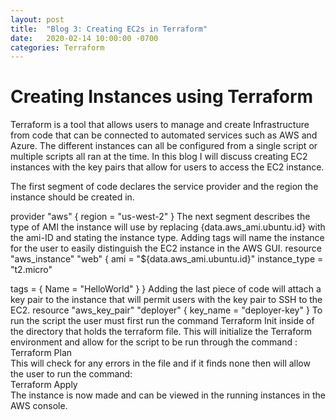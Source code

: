 ```yaml
---
layout: post
title:  "Blog 3: Creating EC2s in Terraform"
date:   2020-02-14 10:00:00 -0700
categories: Terraform
---
```


# Creating Instances using Terraform

Terraform is a tool that allows users to manage and create Infrastructure from code that can be connected to automated services such as AWS and Azure. The different instances can all be configured from a single script or multiple scripts all ran at the time. In this blog I will discuss creating EC2 instances with the key pairs that allow for users to access the EC2 instance. 



The first segment of code declares the service provider and the region the instance should be created in. 

provider "aws" {
  region = "us-west-2"
}
The next segment describes the type of AMI the instance will use by replacing {data.aws_ami.ubuntu.id} with the ami-ID and stating the instance type. Adding tags will name the instance for the user to easily distinguish the EC2 instance in the AWS GUI. 
resource "aws_instance" "web" {
  ami           = "${data.aws_ami.ubuntu.id}"
  instance_type = "t2.micro"

  tags = {
    Name = "HelloWorld"
  }
}
Adding the last piece of code will attach a key pair to the instance that will permit users with the key pair to SSH to the EC2. 
resource "aws_key_pair" "deployer" {
  key_name   = "deployer-key"
}
To run the script the user must first run the command Terraform Init inside of the directory that holds the terraform file. This will initialize the Terraform environment and allow for the script to be run through the command :
 <br> Terraform Plan
<br> This will check for any errors in the file and if it finds none then will allow the user to run the command: 
<br> Terraform Apply 
<br> The instance is now made and can be viewed in the running instances in the AWS console. 

